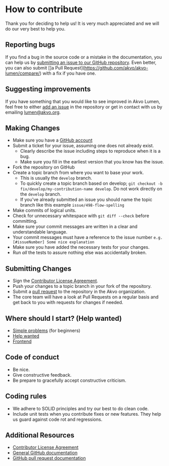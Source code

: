 # How to contribute

Thank you for deciding to help us! It is very much appreciated and we will do our very best to help you.

## Reporting bugs

If you find a bug in the source code or a mistake in the documentation, you can help us by
[submitting an issue to our GitHub repository](https://github.com/akvo/akvo-lumen/issues/new). Even better, you can also submit []a Pull Request](https://github.com/akvo/akvo-lumen/compare/) with a fix if you have one.

## Suggesting improvements
If you have something that you would like to see improved in Akvo Lumen, feel free to either [add an issue](https://github.com/akvo/akvo-lumen/issues/new) in the repository or get in contact with us by emailing lumen@akvo.org.

## Making Changes

* Make sure you have a [GitHub account](https://github.com/signup/free)
* Submit a ticket for your issue, assuming one does not already exist.
  * Clearly describe the issue including steps to reproduce when it is a bug.
  * Make sure you fill in the earliest version that you know has the issue.
* Fork the repository on GitHub
* Create a topic branch from where you want to base your work.
  * This is usually the `develop` branch.
  * To quickly create a topic branch based on develop; `git checkout -b
    fix/develop/my-contribution-name develop`. Do not work directly on the
    `develop` branch.
  * If you've already submitted an issue you should name the topic branch like this example `issue/498-flow-spelling`
* Make commits of logical units.
* Check for unnecessary whitespace with `git diff --check` before committing.
* Make sure your commit messages are written in a clear and understandable language.
* Your commit messages must have a reference to the issue number `e.g. [#issueNumber] Some nice explanation`
* Make sure you have added the necessary tests for your changes.
* Run _all_ the tests to assure nothing else was accidentally broken.

## Submitting Changes

* Sign the [Contributor License Agreement](https://docs.google.com/forms/d/e/1FAIpQLSdMJUjA_SxhXx9yRfxxC9syA0-VLlM4txAHp31cD-tTx8FjYA/viewform).
* Push your changes to a topic branch in your fork of the repository.
* Submit a [pull request](https://github.com/akvo/akvo-lumen/compare/) to the repository in the Akvo organization.
* The core team will have a look at Pull Requests on a regular basis and get back to you with requests for changes if needed.

## Where should I start? (Help wanted)

* [Simple problems](https://github.com/akvo/akvo-lumen/labels/simple) (for beginners)
* [Help wanted](https://github.com/akvo/akvo-lumen/labels/help-wanted)
* [Frontend](https://github.com/akvo/akvo-lumen/labels/frontend)

## Code of conduct
* Be nice.
* Give constructive feedback.
* Be prepare to gracefully accept constructive criticism.

## Coding rules
* We adhere to SOLID principles and try our best to do clean code.
* Include unit tests when you contribute fixes or new features. They help us guard against code rot and regressions.

## Additional Resources

* [Contributor License Agreement](https://www.dropbox.com/s/zgtvufaxgjxqd8f/akvo%20contributor%20agreement%20v1_4.pdf)
* [General GitHub documentation](https://help.github.com/)
* [GitHub pull request documentation](https://help.github.com/articles/creating-a-pull-request/)